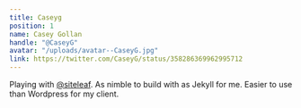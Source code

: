 ```yaml
---
title: Caseyg
position: 1
name: Casey Gollan
handle: "@CaseyG"
avatar: "/uploads/avatar--CaseyG.jpg"
link: https://twitter.com/CaseyG/status/358286369962995712
---
```


Playing with [@siteleaf](https://twitter.com/siteleaf). As nimble to build with as Jekyll for me. Easier to use than Wordpress for my client.
